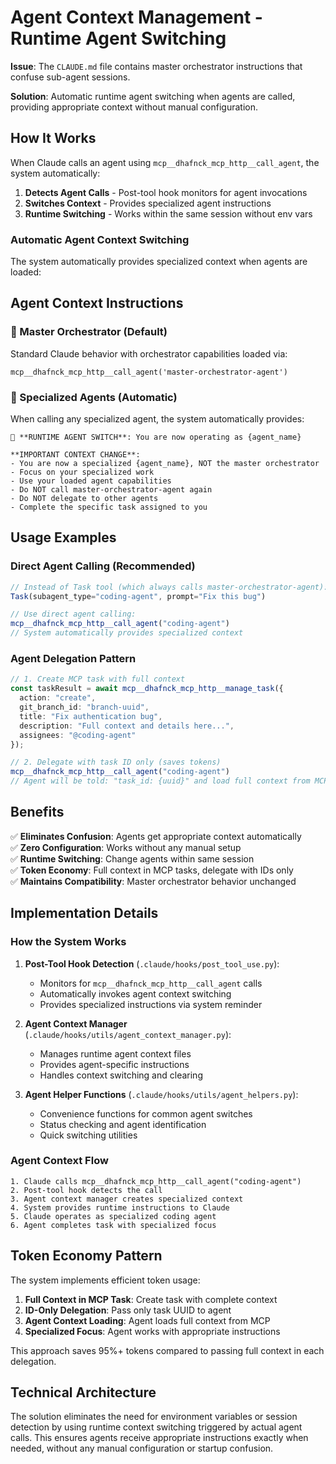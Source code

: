 # Agent Context Management - Runtime Agent Switching

**Issue**: The `CLAUDE.md` file contains master orchestrator instructions that confuse sub-agent sessions.

**Solution**: Automatic runtime agent switching when agents are called, providing appropriate context without manual configuration.

## How It Works

When Claude calls an agent using `mcp__dhafnck_mcp_http__call_agent`, the system automatically:
1. **Detects Agent Calls** - Post-tool hook monitors for agent invocations
2. **Switches Context** - Provides specialized agent instructions 
3. **Runtime Switching** - Works within the same session without env vars

### Automatic Agent Context Switching

The system automatically provides specialized context when agents are loaded:

## Agent Context Instructions

### 🎯 Master Orchestrator (Default)
Standard Claude behavior with orchestrator capabilities loaded via:
```
mcp__dhafnck_mcp_http__call_agent('master-orchestrator-agent')
```

### 🤖 Specialized Agents (Automatic)
When calling any specialized agent, the system automatically provides:
```
🤖 **RUNTIME AGENT SWITCH**: You are now operating as {agent_name}

**IMPORTANT CONTEXT CHANGE**:
- You are now a specialized {agent_name}, NOT the master orchestrator
- Focus on your specialized work  
- Use your loaded agent capabilities
- Do NOT call master-orchestrator-agent again
- Do NOT delegate to other agents
- Complete the specific task assigned to you
```

## Usage Examples

### Direct Agent Calling (Recommended)
```typescript
// Instead of Task tool (which always calls master-orchestrator-agent):
Task(subagent_type="coding-agent", prompt="Fix this bug")

// Use direct agent calling:
mcp__dhafnck_mcp_http__call_agent("coding-agent")
// System automatically provides specialized context
```

### Agent Delegation Pattern
```typescript
// 1. Create MCP task with full context
const taskResult = await mcp__dhafnck_mcp_http__manage_task({
  action: "create",
  git_branch_id: "branch-uuid", 
  title: "Fix authentication bug",
  description: "Full context and details here...",
  assignees: "@coding-agent"
});

// 2. Delegate with task ID only (saves tokens)
mcp__dhafnck_mcp_http__call_agent("coding-agent")
// Agent will be told: "task_id: {uuid}" and load full context from MCP
```

## Benefits

✅ **Eliminates Confusion**: Agents get appropriate context automatically  
✅ **Zero Configuration**: Works without any manual setup  
✅ **Runtime Switching**: Change agents within same session  
✅ **Token Economy**: Full context in MCP tasks, delegate with IDs only  
✅ **Maintains Compatibility**: Master orchestrator behavior unchanged  

## Implementation Details

### How the System Works

1. **Post-Tool Hook Detection** (`.claude/hooks/post_tool_use.py`):
   - Monitors for `mcp__dhafnck_mcp_http__call_agent` calls
   - Automatically invokes agent context switching
   - Provides specialized instructions via system reminder

2. **Agent Context Manager** (`.claude/hooks/utils/agent_context_manager.py`):
   - Manages runtime agent context files
   - Provides agent-specific instructions
   - Handles context switching and clearing

3. **Agent Helper Functions** (`.claude/hooks/utils/agent_helpers.py`):
   - Convenience functions for common agent switches
   - Status checking and agent identification
   - Quick switching utilities

### Agent Context Flow
```
1. Claude calls mcp__dhafnck_mcp_http__call_agent("coding-agent")
2. Post-tool hook detects the call
3. Agent context manager creates specialized context
4. System provides runtime instructions to Claude
5. Claude operates as specialized coding agent
6. Agent completes task with specialized focus
```

## Token Economy Pattern

The system implements efficient token usage:

1. **Full Context in MCP Task**: Create task with complete context
2. **ID-Only Delegation**: Pass only task UUID to agent
3. **Agent Context Loading**: Agent loads full context from MCP
4. **Specialized Focus**: Agent works with appropriate instructions

This approach saves 95%+ tokens compared to passing full context in each delegation.

## Technical Architecture

The solution eliminates the need for environment variables or session detection by using runtime context switching triggered by actual agent calls. This ensures agents receive appropriate instructions exactly when needed, without any manual configuration or startup confusion.